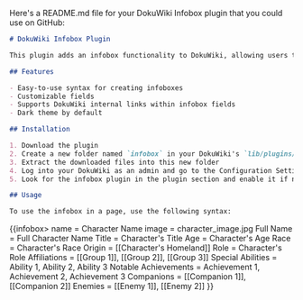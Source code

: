 Here's a README.md file for your DokuWiki Infobox plugin that you could use on GitHub:

```markdown
# DokuWiki Infobox Plugin

This plugin adds an infobox functionality to DokuWiki, allowing users to easily create structured information boxes for characters, places, or any other entities in their wiki.

## Features

- Easy-to-use syntax for creating infoboxes
- Customizable fields
- Supports DokuWiki internal links within infobox fields
- Dark theme by default

## Installation

1. Download the plugin
2. Create a new folder named `infobox` in your DokuWiki's `lib/plugins/` directory
3. Extract the downloaded files into this new folder
4. Log into your DokuWiki as an admin and go to the Configuration Settings page
5. Look for the infobox plugin in the plugin section and enable it if necessary

## Usage

To use the infobox in a page, use the following syntax:

```
{{infobox>
name = Character Name
image = character_image.jpg
Full Name = Full Character Name
Title = Character's Title
Age = Character's Age
Race = Character's Race
Origin = [[Character's Homeland]]
Role = Character's Role
Affiliations = [[Group 1]], [[Group 2]], [[Group 3]]
Special Abilities = Ability 1, Ability 2, Ability 3
Notable Achievements = Achievement 1, Achievement 2, Achievement 3
Companions = [[Companion 1]], [[Companion 2]]
Enemies = [[Enemy 1]], [[Enemy 2]]
}}
```
